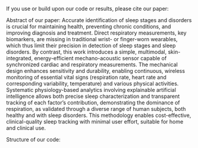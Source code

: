 If you use or build upon our code or results, please cite our paper:

Abstract of our paper: Accurate identification of sleep stages and disorders is crucial for maintaining health,
preventing chronic conditions, and improving diagnosis and treatment. Direct respiratory
measurements, key biomarkers, are missing in traditional wrist- or finger-worn wearables,
which thus limit their precision in detection of sleep stages and sleep disorders. By contrast,
this work introduces a simple, multimodal, skin-integrated, energy-efficient mechano-acoustic
sensor capable of synchronized cardiac and respiratory measurements. The mechanical
design enhances sensitivity and durability, enabling continuous, wireless monitoring of
essential vital signs (respiration rate, heart rate and corresponding variability, temperature)
and various physical activities. Systematic physiology-based analytics involving explainable
artificial intelligence allows both precise sleep characterization and transparent tracking of
each factor’s contribution, demonstrating the dominance of respiration, as validated through
a diverse range of human subjects, both healthy and with sleep disorders. This methodology
enables cost-effective, clinical-quality sleep tracking with minimal user effort, suitable for
home and clinical use.

Structure of our code:

